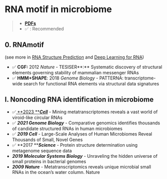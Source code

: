 # RNA motif in microbiome

> * [**PDFs**](../ai/)
> * ✅ : Recommended

## 0. **RNAmotif**

&#x20; (see more in [RNA Structure Prediction](rna-structure.md) and [Deep Learning for RNA](../ai/deep-learning-for-rna.md))

* ✅ **CGF:** 2012 _Nature_  - TESISER**:** Systematic discovery of structural elements governing stability of mammalian messenger RNAs
* ✅ **HMM+SHAPE**: 2018 _Genome Biology_ - PATTERNA: transcriptome-wide search for functional RNA elements via structural data signatures

## I. Noncoding RNA identification in microbiome

* ✅[ **2023 **_**Cell**_](https://www.sciencedirect.com/science/article/pii/S0092867422015823?via%3Dihub) - Mining metatranscriptomes reveals a vast world of viroid-like circular RNAs
* ✅ _**2021 Genome Biology**_ - Comparative genomics identifies thousands of candidate structured RNAs in human microbiomes
* ✅ _**2019 Cell**_ - Large-Scale Analyses of Human Microbiomes Reveal Thousands of Small, Novel Genes
* ✅ **2017 **_**Science**_ - Protein structure determination using metagenome sequence data
* _**2019 Molecular Systems Biology**_ - Unraveling the hidden universe of small proteins in bacterial genomes
* _**2009 Nature**_ - Metatranscriptomics reveals unique microbial small RNAs in the ocean’s water column. Nature

##
